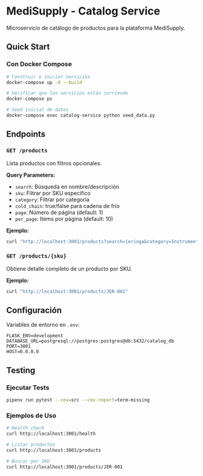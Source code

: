 # MediSupply - Catalog Service

Microservicio de catálogo de productos para la plataforma MediSupply.

## Quick Start

### Con Docker Compose

```bash
# Construir e iniciar servicios
docker-compose up -d --build

# Verificar que los servicios están corriendo
docker-compose ps

# Seed inicial de datos
docker-compose exec catalog-service python seed_data.py

```

##  Endpoints

### `GET /products`
Lista productos con filtros opcionales.

**Query Parameters:**
- `search`: Búsqueda en nombre/descripción
- `sku`: Filtrar por SKU específico
- `category`: Filtrar por categoría
- `cold_chain`: true/false para cadena de frío
- `page`: Número de página (default: 1)
- `per_page`: Items por página (default: 10)

**Ejemplo:**
```bash
curl "http://localhost:3001/products?search=jeringa&category=Instrumental"
```

### `GET /products/{sku}`
Obtiene detalle completo de un producto por SKU.

**Ejemplo:**
```bash
curl "http://localhost:3001/products/JER-001"
```

## Configuración

Variables de entorno en `.env`:

```properties
FLASK_ENV=development
DATABASE_URL=postgresql://postgres:postgres@db:5432/catalog_db
PORT=3001
HOST=0.0.0.0
```


## Testing

### Ejecutar Tests

```bash
pipenv run pytest --cov=src --cov-report=term-missing
```

### Ejemplos de Uso

```bash
# Health check
curl http://localhost:3001/health

# Listar productos
curl http://localhost:3001/products

# Buscar por SKU
curl http://localhost:3001/products/JER-001
```